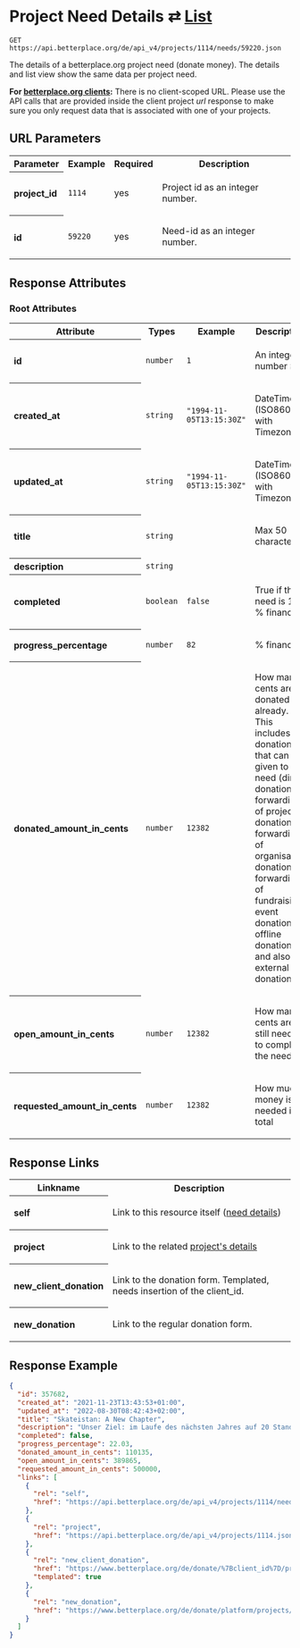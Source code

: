 
# Project Need Details ⇄ [List](needs_list.md)

```Cirru
GET https://api.betterplace.org/de/api_v4/projects/1114/needs/59220.json
```

The details of a betterplace.org project need (donate money).
The details and list view show the same data per project need.

**For [betterplace.org clients](../README.md#client-api):**
There is no client-scoped URL.
Please use the API calls that are provided inside the client project _url_ response
to make sure you only request data that is associated with one of your projects.


## URL Parameters

<table>
  <tr>
    <th>Parameter</th>
    <th>Example</th>
    <th>Required</th>
    <th>Description</th>
  </tr>
  <tr>
    <th align="left">project_id</th>
    <td><code>1114</code></td>
    <td>yes</td>
<td>

Project id as an integer number.

</td>
  </tr>
  <tr>
    <th align="left">id</th>
    <td><code>59220</code></td>
    <td>yes</td>
<td>

Need-id as an integer number.

</td>
  </tr>
</table>


## Response Attributes


### Root Attributes

  <table>
    <tr>
      <th>Attribute</th>
      <th>Types</th>
      <th>Example</th>
      <th>Description</th>
    </tr>
    <tr>
      <th align="left">id</th>
      <td><code>number</code></td>
      <td><code>1</code></td>
<td>

An integer number ≥ 1

</td>
    </tr>
    <tr>
      <th align="left">created_at</th>
      <td><code>string</code></td>
      <td><code>"1994-11-05T13:15:30Z"</code></td>
<td>

DateTime (ISO8601 with Timezone)

</td>
    </tr>
    <tr>
      <th align="left">updated_at</th>
      <td><code>string</code></td>
      <td><code>"1994-11-05T13:15:30Z"</code></td>
<td>

DateTime (ISO8601 with Timezone)

</td>
    </tr>
    <tr>
      <th align="left">title</th>
      <td><code>string</code></td>
      <td><code></code></td>
<td>

Max 50 character

</td>
    </tr>
    <tr>
      <th align="left">description</th>
      <td><code>string</code></td>
      <td><code></code></td>
<td>



</td>
    </tr>
    <tr>
      <th align="left">completed</th>
      <td><code>boolean</code></td>
      <td><code>false</code></td>
<td>

True if the need is 100 % financed

</td>
    </tr>
    <tr>
      <th align="left">progress_percentage</th>
      <td><code>number</code></td>
      <td><code>82</code></td>
<td>

% financed

</td>
    </tr>
    <tr>
      <th align="left">donated_amount_in_cents</th>
      <td><code>number</code></td>
      <td><code>12382</code></td>
<td>

How many cents are donated already.
This includes all donations that can be given to a need
(direct donation, forwarding of project donation,
forwarding of organisation donation,
forwarding of fundraising event donations,
offline donations and also(!) external donations)


</td>
    </tr>
    <tr>
      <th align="left">open_amount_in_cents</th>
      <td><code>number</code></td>
      <td><code>12382</code></td>
<td>

How many cents are still needed to complete the need

</td>
    </tr>
    <tr>
      <th align="left">requested_amount_in_cents</th>
      <td><code>number</code></td>
      <td><code>12382</code></td>
<td>

How much money is needed in total

</td>
    </tr>
  </table>
</table>

## Response Links

<table>
  <tr>
    <th>Linkname</th>
    <th>Description</th>
  </tr>
    <tr>
<th align="left">

self

</th>
<td>

Link to this resource itself
(<a href="need_details.md">need details</a>)


</td>
    </tr>
    <tr>
<th align="left">

project

</th>
<td>

Link to the related <a href="project_details.md">project's details</a>


</td>
    </tr>
    <tr>
<th align="left">

new_client_donation

</th>
<td>

Link to the donation form. Templated, needs insertion of the client_id.


</td>
    </tr>
    <tr>
<th align="left">

new_donation

</th>
<td>

Link to the regular donation form.


</td>
    </tr>
</table>

## Response Example

```json
{
  "id": 357682,
  "created_at": "2021-11-23T13:43:53+01:00",
  "updated_at": "2022-08-30T08:42:43+02:00",
  "title": "Skateistan: A New Chapter",
  "description": "Unser Ziel: im Laufe des nächsten Jahres auf 20 Standorte zu expandieren und jede Woche 4 500 Schüler zu erreichen. Helft uns, das nächste Kapitel der Geschichte von Skateistan zu schreiben!",
  "completed": false,
  "progress_percentage": 22.03,
  "donated_amount_in_cents": 110135,
  "open_amount_in_cents": 389865,
  "requested_amount_in_cents": 500000,
  "links": [
    {
      "rel": "self",
      "href": "https://api.betterplace.org/de/api_v4/projects/1114/needs/357682.json"
    },
    {
      "rel": "project",
      "href": "https://api.betterplace.org/de/api_v4/projects/1114.json"
    },
    {
      "rel": "new_client_donation",
      "href": "https://www.betterplace.org/de/donate/%7Bclient_id%7D/projects/1114?need_id=357682",
      "templated": true
    },
    {
      "rel": "new_donation",
      "href": "https://www.betterplace.org/de/donate/platform/projects/1114?need_id=357682"
    }
  ]
}
```

